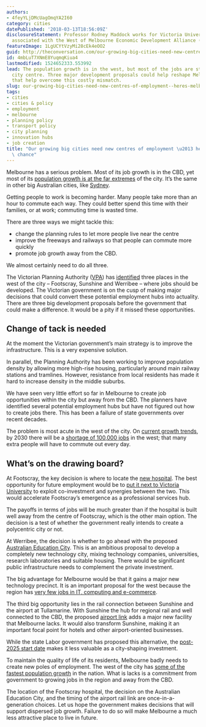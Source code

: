 ```yaml
---
authors:
- 4feyYLjDMcUagOmqYA2I60
category: cities
datePublished: '2018-03-13T18:56:09Z'
disclosureStatement: Professor Rodney Maddock works for Victoria University and is
  associated with the West of Melbourne Economic Development Alliance (WOMEDA)
featureImage: 1LgUCYtVzyMi28cEk4eOO2
guid: http://theconversation.com/our-growing-big-cities-need-new-centres-of-employment-heres-melbournes-chance-93067
id: 4mbLuT7XNmE8YuqmqKiua4
lastmodified: 1524652333.553992
lead: The population growth is in the west, but most of the jobs are still in the
  city centre. Three major development proposals could help reshape Melbourne in ways
  that help overcome this costly mismatch.
slug: our-growing-big-cities-need-new-centres-of-employment--heres-melbournes-chance
tags:
- cities
- cities & policy
- employment
- melbourne
- planning policy
- transport policy
- city planning
- innovation hubs
- job creation
title: "Our growing big cities need new centres of employment \u2013 here's Melbourne's\
  \ chance"
---
```

Melbourne has a serious problem. Most of its job growth is in the CBD, yet most of its [population growth is at the far extremes](http://www.abs.gov.au/ausstats/abs@.nsf/Previousproducts/3218.0Main%20Features252014-15?opendocument&tabname=Summary&prodno=3218.0&issue=2014-15&num=&view=) of the city. It’s the same in other big Australian cities, like [Sydney](https://theconversation.com/if-the-people-cant-get-to-their-jobs-bring-the-jobs-to-the-people-57567).

Getting people to work is becoming harder. Many people take more than an hour to commute each way. They could better spend this time with their families, or at work; commuting time is wasted time.

There are three ways we might tackle this:

  * change the planning rules to let more people live near the centre
  * improve the freeways and railways so that people can commute more quickly
  * promote job growth away from the CBD.



We almost certainly need to do all three.


The Victorian Planning Authority ([VPA](https://vpa.vic.gov.au/)) has [identified](https://vpa.vic.gov.au/urban-renewal/national-employment-clusters/) three places in the west of the city – Footscray, Sunshine and Werribee – where jobs should be developed. The Victorian government is on the cusp of making major decisions that could convert these potential employment hubs into actuality. There are three big development proposals before the government that could make a difference. It would be a pity if it missed these opportunities.

## Change of tack is needed

At the moment the Victorian government’s main strategy is to improve the infrastructure. This is a very expensive solution. 

In parallel, the Planning Authority has been working to improve population density by allowing more high-rise housing, particularly around main railway stations and tramlines. However, resistance from local residents has made it hard to increase density in the middle suburbs.

We have seen very little effort so far in Melbourne to create job opportunities within the city but away from the CBD. The planners have identified several potential employment hubs but have not figured out how to create jobs there. This has been a failure of state governments over recent decades.

The problem is most acute in the west of the city. On [current growth trends](http://www.communityprofile.com.au/melbourneswest), by 2030 there will be a [shortage of 100,000 jobs](http://www.rdv.vic.gov.au/__data/assets/pdf_file/0010/1408357/FUTURE_INDUSTRY_REPORT_SUMMARY_36_7_FINAL_D.pdf) in the west; that many extra people will have to commute out every day.

## What’s on the drawing board?

At Footscray, the key decision is where to locate the [new hospital](http://www.westernhealth.org.au/AboutUs/News/Pages/A-new-beginning-for-Footscray-Hospital.aspx). The best opportunity for future employment would be to [put it next to Victoria University](http://www.westernhealth.org.au/AboutUs/News/Documents/Media%20release%20-%20Footscray%20Hospital%20rebuild_7Dec17.pdf) to exploit co-investment and synergies between the two. This would accelerate Footscray’s emergence as a professional services hub. 

The payoffs in terms of jobs will be much greater than if the hospital is built well away from the centre of Footscray, which is the other main option. The decision is a test of whether the government really intends to create a polycentric city or not.


At Werribee, the decision is whether to go ahead with the proposed [Australian Education City](http://www.heraldsun.com.au/news/victoria/future-melbourne/tech-giants-push-for-piece-of-30bn-super-city-in-east-werribee/news-story/51e77278242514b23567bf6b9e00050c). This is an ambitious proposal to develop a completely new technology city, mixing technology companies, universities, research laboratories and suitable housing. There would be significant public infrastructure needs to complement the private investment. 

The big advantage for Melbourne would be that it gains a major new technology precinct. It is an important proposal for the west because the region has [very few jobs in IT, computing and e-commerce](http://www.rdv.vic.gov.au/__data/assets/pdf_file/0010/1408357/FUTURE_INDUSTRY_REPORT_SUMMARY_36_7_FINAL_D.pdf).

The third big opportunity lies in the rail connection between Sunshine and the airport at Tullamarine. With Sunshine the hub for regional rail and well connected to the CBD, the proposed [airport link](https://www.theage.com.au/national/victoria/sunshine-route-to-melbourne-airport-backed-by-rail-group-20171123-gzrqgl.html) adds a major new facility that Melbourne lacks. It would also transform Sunshine, making it an important focal point for hotels and other airport-oriented businesses. 

While the state Labor government has proposed this alternative, the [post-2025 start date](https://www.theage.com.au/national/victoria/melbourne-airport-rail-to-be-under-way-within-10-years-premier-says-20171122-gzqywe.html) makes it less valuable as a city-shaping investment.


To maintain the quality of life of its residents, Melbourne badly needs to create new poles of employment. The west of the city has [some of the fastest population growth](http://www.abs.gov.au/ausstats/abs@.nsf/Previousproducts/3218.0Main%20Features252014-15?opendocument&tabname=Summary&prodno=3218.0&issue=2014-15&num=&view=) in the nation. What is lacks is a commitment from government to growing jobs in the region and away from the CBD.

The location of the Footscray hospital, the decision on the Australian Education City, and the timing of the airport rail link are once-in-a-generation choices. Let us hope the government makes decisions that will support dispersed job growth. Failure to do so will make Melbourne a much less attractive place to live in future.